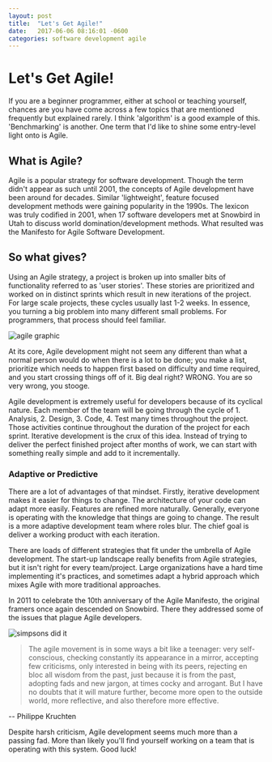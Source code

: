 ```yaml
---
layout: post
title:  "Let's Get Agile!"
date:   2017-06-06 08:16:01 -0600
categories: software development agile
---
```


# Let's Get Agile! #

If you are a beginner programmer, either at school or teaching yourself, chances are you have come across a few topics that are mentioned frequently but explained rarely. I think 'algorithm' is a good example of this. 'Benchmarking' is another. One term that I'd like to shine some entry-level light onto is Agile.
## What is Agile? ##

Agile is a popular strategy for software development. Though the term didn't appear as such until 2001, the concepts of Agile development have been around for decades. Similar 'lightweight', feature focused development methods were gaining popularity in the 1990s. The lexicon was truly codified in 2001, when 17 software developers met at Snowbird in Utah to discuss world domination/development methods. What resulted was the Manifesto for Agile Software Development.

## So what gives? ##

Using an Agile strategy, a project is broken up into smaller bits of functionality referred to as 'user stories'. These stories are prioritized and worked on in distinct sprints which result in new iterations of the project. For large scale projects, these cycles usually last 1-2 weeks. In essence, you turning a big problem into many different small problems. For programmers, that process should feel familiar.

![agile graphic](http://www.agilenutshell.com/assets/what-is-agile/incrementally-over-all-at-once.png)

At its core, Agile development might not seem any different than what a normal person would do when there is a lot to be done; you make a list, prioritize which needs to happen first based on difficulty and time required, and you start crossing things off of it. Big deal right? WRONG. You are so very wrong, you stooge.

Agile development is extremely useful for developers because of its cyclical nature. Each member of the team will be going through the cycle of 1. Analysis, 2. Design, 3. Code, 4. Test many times throughout the project. Those activities continue throughout the duration of the project for each sprint. Iterative development is the crux of this idea. Instead of trying to deliver the perfect finished project after months of work, we can start with something really simple and add to it incrementally.

### Adaptive or Predictive ###

There are a lot of advantages of that mindset. Firstly, iterative development makes it easier for things to change. The architecture of your code can adapt more easily. Features are refined more naturally. Generally, everyone is operating with the knowledge that things are going to change. The result is a more adaptive development team where roles blur. The chief goal is deliver a working product with each iteration.

There are loads of different strategies that fit under the umbrella of Agile development. The start-up landscape really benefits from Agile strategies, but it isn't right for every team/project. Large organizations have a hard time implementing it's practices, and sometimes adapt a hybrid approach which mixes Agile with more traditional approaches.

In 2011 to celebrate the 10th anniversary of the Agile Manifesto, the original framers once again descended on Snowbird. There they addressed some of the issues that plague Agile developers.

![simpsons did it](https://deadhomersociety.files.wordpress.com/2012/01/sideshowbobroberts6.png)

>The agile movement is in some ways a bit like a teenager: very self-conscious, checking constantly its appearance in a mirror, accepting few criticisms, only interested in being with its peers, rejecting en bloc all wisdom from the past, just because it is from the past, adopting fads and new jargon, at times cocky and arrogant. But I have no doubts that it will mature further, become more open to the outside world, more reflective, and also therefore more effective.

-- Philippe Kruchten

Despite harsh criticism, Agile development seems much more than a passing fad. More than likely you'll find yourself working on a team that is operating with this system. Good luck!
